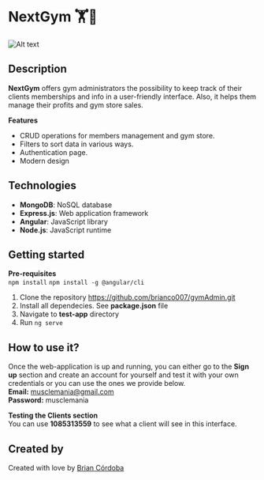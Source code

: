 # NextGym 🏋️💪
![Alt text](/test-app/src/assets/actions.jpg "Optional title")

## Description
**NextGym** offers gym administrators the possibility to keep track of their clients memberships and info in a user-friendly interface. Also, it helps them manage their profits and gym store sales.

**Features**
- CRUD operations for members management and gym store.
- Filters to sort data in various ways.
- Authentication page.
- Modern design

## Technologies
* **MongoDB**: NoSQL database
* **Express.js**: Web application framework
* **Angular**: JavaScript library
* **Node.js**: JavaScript runtime

## Getting started
**Pre-requisites**  
`npm install`
`npm install -g @angular/cli`

1. Clone the repository https://github.com/brianco007/gymAdmin.git
2. Install all dependecies. See **package.json** file
3. Navigate to **test-app** directory
4. Run `ng serve`

## How to use it?
Once the web-application is up and running, you can either go to the **Sign up** section and create an account for yourself and test it with your own credentials or you can use the ones we provide below.  
**Email:** musclemania@gmail.com  
**Password:** musclemania  

**Testing the Clients section**  
You can use **1085313559** to see what a client will see in this interface.

## Created by
Created with love by [Brian Córdoba](https://github.com/brianco007)



